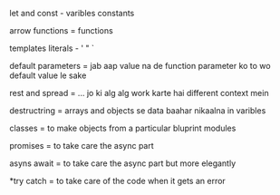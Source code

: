 let and const - varibles constants

arrow functions = functions

templates literals - ' " `

default parameters = jab aap value na de function parameter ko to 
wo default value le sake

rest and spread = ... jo ki alg alg work karte hai different context mein

destructring = arrays and objects se data baahar nikaalna in varibles

classes = to make objects from a particular bluprint
modules

promises = to take care the async part

asyns await = to take care the async part but more elegantly

*try catch = to take care of the code when it gets an error